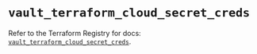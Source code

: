 # `vault_terraform_cloud_secret_creds`

Refer to the Terraform Registry for docs: [`vault_terraform_cloud_secret_creds`](https://registry.terraform.io/providers/hashicorp/vault/4.4.0/docs/resources/terraform_cloud_secret_creds).
